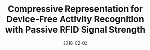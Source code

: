 ---
title: "Compressive Representation for Device-Free Activity Recognition with Passive RFID Signal Strength"
collection: journals
permalink: /publication/Compressive
date: 2018-02-02
venue: "IEEE Trans. Mob. Comput. 17(2): 293-306"
city: 
state: ""
thumbnail: "Compressive.png"
teaser : 
authors: "L. Yao, Q. Z. Sheng, X. Li, T. Gu, M. Tan, X. Wang, S. Wang, W. Ruan"
bibtex: Compressive.txt
uri: Compressive.pdf
arxiv: 
project: 
source:
poster: 
data:
---